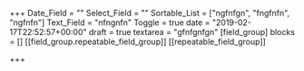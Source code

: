 +++
Date_Field = ""
Select_Field = ""
Sortable_List = ["ngfnfgn", "fngfnfn", "ngfnfn"]
Text_Field = "nfngnfn"
Toggle = true
date = "2019-02-17T22:52:57+00:00"
draft = true
textarea = "gfnfgnfgn"
[field_group]
blocks = []
[[field_group.repeatable_field_group]]
[[repeatable_field_group]]

+++
